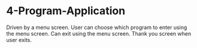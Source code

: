 # 4-Program-Application
Driven by a menu screen. User can choose which program to enter using the menu screen. Can exit using the menu screen. Thank you screen when user exits.
